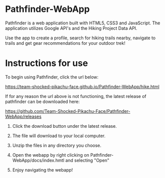 # Pathfinder-WebApp

Pathfinder is a web application built with HTML5, CSS3 and JavaScript. The application utilizes Google API's and the Hiking Project Data API. 

Use the app to create a profile, search for hiking trails nearby, navigate to trails and get gear recommendations for your outdoor trek! 

# Instructions for use

To begin using Pathfinder, click the url below:

https://team-shocked-pikachu-face.github.io/Pathfinder-WebApp/hike.html

If for any reason the url above is not functioning, the latest release of pathfinder can be downloaded here:

https://github.com/Team-Shocked-Pikachu-Face/Pathfinder-WebApp/releases

1. Click the download button under the latest release.

2. The file will download to your local computer. 

3. Unzip the files in any directory you choose. 

4. Open the webapp by right clicking on Pathfinder-WebApp/docs/index.hmtl and selecting "Open" 

5. Enjoy navigating the webapp!
